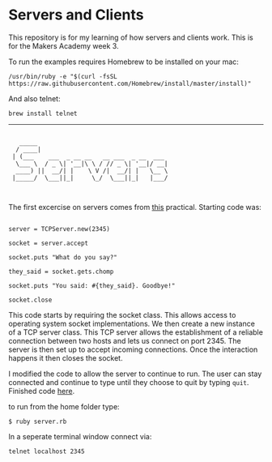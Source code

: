 # Servers and Clients

This repository is for my learning of how servers and clients work. This is for the Makers Academy week 3.

To run the examples requires Homebrew to be installed on your mac:
```
/usr/bin/ruby -e "$(curl -fsSL https://raw.githubusercontent.com/Homebrew/install/master/install)"
```
And also telnet:
```
brew install telnet
```
----------

```

   _____                                    
  / ____|                                   
 | (___    ___  _ __ __   __ ___  _ __  ___ 
  \___ \  / _ \| '__|\ \ / // _ \| '__|/ __|
  ____) ||  __/| |    \ V /|  __/| |   \__ \
 |_____/  \___||_|     \_/  \___||_|   |___/
                                            
                                            
```
The first excercise on servers comes from [this](https://github.com/makersacademy/skills-workshops/blob/master/practicals/servers_and_clients/servers.md) practical. Starting code was:

```require 'socket'

server = TCPServer.new(2345)

socket = server.accept

socket.puts "What do you say?"

they_said = socket.gets.chomp

socket.puts "You said: #{they_said}. Goodbye!"

socket.close
```
This code starts by requiring the socket class. This allows access to operating system socket implementations. We then create a new instance of a TCP server class. This TCP server allows the establishment of a reliable connection between two hosts and lets us connect on port 2345. The server is then set up to accept incoming connections. Once the interaction happens it then closes the socket.

I modified the code to allow the server to continue to run.  The user can stay connected and continue to type until they choose to quit by typing ```quit```.  Finished code [here](server.rb).

to run from the home folder type:
```
$ ruby server.rb
```
In a seperate terminal window connect via:
```
telnet localhost 2345
```


